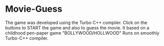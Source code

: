 # Movie-Guess
The game was developed using the Turbo C++ compiler.
Click on the buttons to START the game and also to guess the movie.
It based on a childhood pen-paper game "BOLLYWOOD/HOLLWOOD"
Runs on smoothly Turbo-C++ compiler.

